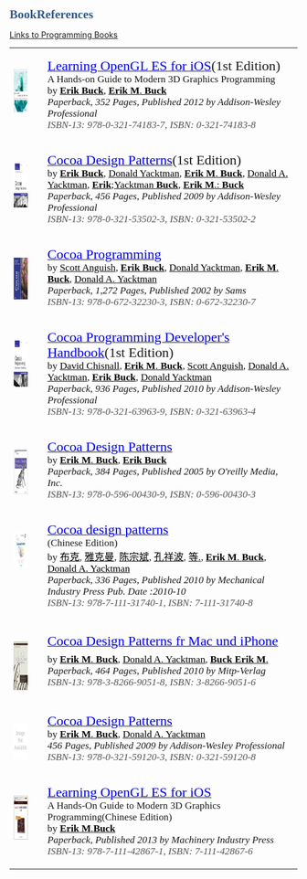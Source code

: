 # BookReferences
[Links to Programming Books](books.html)

<html>

<head>
<meta name=Title content=Books>
<meta name=Keywords content="">
<meta http-equiv=Content-Type content="text/html; charset=macintosh">
<meta name=Generator content="Microsoft Word 14 (filtered)">
<title>Books</title>
<style>
<!--
 /* Font Definitions */
@font-face
	{font-family:"Courier New";
	panose-1:2 7 3 9 2 2 5 2 4 4;}
@font-face
	{font-family:Times;
	panose-1:2 0 5 0 0 0 0 0 0 0;}
@font-face
	{font-family:"\FF2D\FF33 \660E\671D";}
@font-face
	{font-family:Verdana;
	panose-1:2 11 6 4 3 5 4 4 2 4;}
@font-face
	{font-family:Verdana;
	panose-1:2 11 6 4 3 5 4 4 2 4;}
@font-face
	{font-family:Cambria;
	panose-1:2 4 5 3 5 4 6 3 2 4;}
@font-face
	{font-family:"Lucida Grande";
	panose-1:2 11 6 0 4 5 2 2 2 4;}
@font-face
	{font-family:"Songti SC Black";
	panose-1:2 1 8 0 4 1 1 1 1 1;}
 /* Style Definitions */
p.MsoNormal, li.MsoNormal, div.MsoNormal
	{margin-top:6.0pt;
	margin-right:0in;
	margin-bottom:6.0pt;
	margin-left:0in;
	font-size:12.0pt;
	font-family:Cambria;}
h1
	{margin-top:24.0pt;
	margin-right:0in;
	margin-bottom:6.0pt;
	margin-left:0in;
	font-size:16.0pt;
	font-family:Calibri;
	color:#345A8A;}
p.MsoAcetate, li.MsoAcetate, div.MsoAcetate
	{margin:0in;
	margin-bottom:.0001pt;
	font-size:9.0pt;
	font-family:"Lucida Grande";}
span.Heading1Char
	{font-family:Calibri;
	color:#345A8A;
	font-weight:bold;}
p.Code, li.Code, div.Code
	{margin-top:0in;
	margin-right:-.25in;
	margin-bottom:0in;
	margin-left:-.25in;
	margin-bottom:.0001pt;
	line-height:12.0pt;
	font-size:9.0pt;
	font-family:"Courier New";}
p.AppendixHeading, li.AppendixHeading, div.AppendixHeading
	{margin-top:24.0pt;
	margin-right:0in;
	margin-bottom:12.0pt;
	margin-left:0in;
	page-break-before:always;
	font-size:18.0pt;
	font-family:Times;
	color:#345A8A;
	font-weight:bold;}
span.AppendixHeadingChar
	{font-family:Times;
	color:#345A8A;
	font-weight:bold;}
span.BalloonTextChar
	{font-family:"Lucida Grande";}
.MsoChpDefault
	{font-family:Cambria;}
@page WordSection1
	{size:8.5in 11.0in;
	margin:1.0in 1.25in 1.0in 1.25in;}
div.WordSection1
	{page:WordSection1;}
 /* List Definitions */
ol
	{margin-bottom:0in;}
ul
	{margin-bottom:0in;}
-->
</style>
</head>
<body lang=EN-US>
<div class=WordSection1>
<table class=MsoNormalTable border=1 cellspacing=0 cellpadding=0 width=1009
 style='border-collapse:collapse;border:none'>
 <tr>
  <td width=80 valign=top style='width:79.85pt;border:none;padding:0in 5.4pt 0in 5.4pt'>
  <p class=MsoNormal style='margin:0in;margin-bottom:.0001pt;text-autospace:
  none'><span style='font-size:11.0pt;font-family:Verdana'><img width=3
  height=3 id="Picture 1" src="books_files/image001.png"></span></p>
  <p class=MsoNormal style='margin:0in;margin-bottom:.0001pt;text-autospace:
  none'><span style='font-size:11.0pt;font-family:Verdana'><img width=3
  height=3 id="Picture 2" src="books_files/image002.png"></span></p>
  <p class=MsoNormal style='margin:0in;margin-bottom:.0001pt;text-autospace:
  none'><a href="http://www.gettextbooks.com/isbn/9780321741837/"><span
  style='font-size:11.0pt;font-family:Verdana;color:#0000E9;text-decoration:
  none'><img border=0 width=62 height=79 id="Picture 3"
  src="books_files/image003.png"></span></a></p>
  <p class=MsoNormal style='margin:0in;margin-bottom:.0001pt;text-autospace:
  none'><span style='font-size:11.0pt;font-family:Verdana'><img border=0
  width=3 height=3 id="Picture 4" src="books_files/image004.png"></span></p>
  </td>
  <td width=12 style='width:11.8pt;border:none;padding:0in 5.4pt 0in 5.4pt'>
  <p class=MsoNormal style='margin:0in;margin-bottom:.0001pt;text-autospace:
  none'><span style='font-size:11.0pt;font-family:Verdana'><img border=0
  width=3 height=3 id="Picture 5" src="books_files/image005.png"></span></p>
  </td>
  <td width=918 valign=top style='width:917.55pt;border:none;padding:0in 5.4pt 0in 5.4pt'>
  <p class=MsoNormal style='margin:0in;margin-bottom:.0001pt;text-autospace:
  none'><span style='font-size:11.0pt;font-family:Verdana'><img border=0
  width=3 height=3 id="Picture 6" src="books_files/image006.png"></span></p>
  <p class=MsoNormal style='margin:0in;margin-bottom:.0001pt;text-autospace:
  none'><span style='font-size:11.0pt;font-family:Verdana'><a
  href="http://www.gettextbooks.com/isbn/9780321741837/"><span
  style='font-size:18.0pt;color:#0000E9'>Learning OpenGL ES for iOS</span></a></span><span
  style='font-size:18.0pt;font-family:Verdana'>(1st&nbsp;Edition)</span></p>
  <p class=MsoNormal style='margin:0in;margin-bottom:.0001pt;text-autospace:
  none'><span style='font-size:13.0pt;font-family:Verdana'>A Hands-on Guide to
  Modern 3D Graphics Programming</span></p>
  <p class=MsoNormal style='margin:0in;margin-bottom:.0001pt;text-autospace:
  none'><span style='font-size:13.0pt;font-family:Verdana'>by <a
  href="http://www.gettextbooks.com/author/Erik_Buck"><b><span
  style='color:windowtext;text-decoration:none'>Erik</span></b><span
  style='color:windowtext;text-decoration:none'> <b>Buck</b></span></a>, <a
  href="http://www.gettextbooks.com/author/Erik_M_Buck"><b><span
  style='color:windowtext;text-decoration:none'>Erik</span></b><span
  style='color:windowtext;text-decoration:none'> <b>M</b>. <b>Buck</b></span></a></span></p>
  <p class=MsoNormal style='margin:0in;margin-bottom:.0001pt;text-autospace:
  none'><i><span style='font-size:13.0pt;font-family:Verdana'>Paperback</span></i><span
  style='font-size:13.0pt;font-family:Verdana'>, <i>352 Pages</i>, <i>Published
  2012 by Addison-Wesley Professional</i></span></p>
  <p class=MsoNormal style='margin:0in;margin-bottom:.0001pt;text-autospace:
  none'><i><span style='font-size:13.0pt;font-family:Verdana;color:#535353'>ISBN-13:&nbsp;978-0-321-74183-7,&nbsp;ISBN:&nbsp;0-321-74183-8</span></i></p>
  <p class=MsoNormal style='margin:0in;margin-bottom:.0001pt;text-autospace:
  none'><span style='font-size:13.0pt;font-family:Verdana'><img border=0
  width=3 height=3 id="Picture 7" src="books_files/image007.png"></span></p>
  </td>
 </tr>
 <tr>
  <td width=80 valign=top style='width:79.85pt;border:none;padding:0in 5.4pt 0in 5.4pt'>
  <p class=MsoNormal style='margin:0in;margin-bottom:.0001pt;text-autospace:
  none'><span style='font-size:11.0pt;font-family:Verdana'><img border=0
  width=3 height=3 id="Picture 8" src="books_files/image008.png"></span></p>
  <p class=MsoNormal style='margin:0in;margin-bottom:.0001pt;text-autospace:
  none'><span style='font-size:11.0pt;font-family:Verdana'><img border=0
  width=3 height=3 id="Picture 9" src="books_files/image009.png"></span></p>
  <p class=MsoNormal style='margin:0in;margin-bottom:.0001pt;text-autospace:
  none'><a href="http://www.gettextbooks.com/isbn/9780321535023/"><span
  style='font-size:11.0pt;font-family:Verdana;color:#0000E9;text-decoration:
  none'><img border=0 width=62 height=79 id="Picture 10"
  src="books_files/image010.png"></span></a></p>
  <p class=MsoNormal style='margin:0in;margin-bottom:.0001pt;text-autospace:
  none'><span style='font-size:11.0pt;font-family:Verdana'><img border=0
  width=3 height=3 id="Picture 11" src="books_files/image011.png"></span></p>
  </td>
  <td width=12 style='width:11.8pt;border:none;padding:0in 5.4pt 0in 5.4pt'>
  <p class=MsoNormal style='margin:0in;margin-bottom:.0001pt;text-autospace:
  none'><span style='font-size:11.0pt;font-family:Verdana'><img border=0
  width=3 height=3 id="Picture 12" src="books_files/image012.png"></span></p>
  </td>
  <td width=918 valign=top style='width:917.55pt;border:none;padding:0in 5.4pt 0in 5.4pt'>
  <p class=MsoNormal style='margin:0in;margin-bottom:.0001pt;text-autospace:
  none'><span style='font-size:11.0pt;font-family:Verdana'><img border=0
  width=3 height=3 id="Picture 13" src="books_files/image013.png"></span></p>
  <p class=MsoNormal style='margin:0in;margin-bottom:.0001pt;text-autospace:
  none'><span style='font-size:11.0pt;font-family:Verdana'><a
  href="http://www.gettextbooks.com/isbn/9780321535023/"><span
  style='font-size:18.0pt;color:#0000E9'>Cocoa Design Patterns</span></a></span><span
  style='font-size:18.0pt;font-family:Verdana'>(1st&nbsp;Edition)</span></p>
  <p class=MsoNormal style='margin:0in;margin-bottom:.0001pt;text-autospace:
  none'><span style='font-size:13.0pt;font-family:Verdana'>by <a
  href="http://www.gettextbooks.com/author/Erik_Buck"><b><span
  style='color:windowtext;text-decoration:none'>Erik</span></b><span
  style='color:windowtext;text-decoration:none'> <b>Buck</b></span></a>, <a
  href="http://www.gettextbooks.com/author/Donald_Yacktman"><span
  style='color:windowtext;text-decoration:none'>Donald Yacktman</span></a>, <a
  href="http://www.gettextbooks.com/author/Erik_M_Buck"><b><span
  style='color:windowtext;text-decoration:none'>Erik</span></b><span
  style='color:windowtext;text-decoration:none'> <b>M</b>. <b>Buck</b></span></a>,
  <a href="http://www.gettextbooks.com/author/Donald_A_Yacktman"><span
  style='color:windowtext;text-decoration:none'>Donald A. Yacktman</span></a>, <a
  href="http://www.gettextbooks.com/author/Erik_Yacktman_Buck"><b><span
  style='color:windowtext;text-decoration:none'>Erik</span></b><span
  style='color:windowtext;text-decoration:none'>;Yacktman <b>Buck</b></span></a>,
  <a href="http://www.gettextbooks.com/author/Erik_M_Buck"><b><span
  style='color:windowtext;text-decoration:none'>Erik</span></b><span
  style='color:windowtext;text-decoration:none'> <b>M</b>.: <b>Buck</b></span></a></span></p>
  <p class=MsoNormal style='margin:0in;margin-bottom:.0001pt;text-autospace:
  none'><i><span style='font-size:13.0pt;font-family:Verdana'>Paperback</span></i><span
  style='font-size:13.0pt;font-family:Verdana'>, <i>456 Pages</i>, <i>Published
  2009 by Addison-Wesley Professional</i></span></p>
  <p class=MsoNormal style='margin:0in;margin-bottom:.0001pt;text-autospace:
  none'><i><span style='font-size:13.0pt;font-family:Verdana;color:#535353'>ISBN-13:&nbsp;978-0-321-53502-3,&nbsp;ISBN:&nbsp;0-321-53502-2</span></i></p>
  <p class=MsoNormal style='margin:0in;margin-bottom:.0001pt;text-autospace:
  none'><span style='font-size:13.0pt;font-family:Verdana'><img border=0
  width=3 height=3 id="Picture 14" src="books_files/image014.png"></span></p>
  </td>
 </tr>
 <tr>
  <td width=80 valign=top style='width:79.85pt;border:none;padding:0in 5.4pt 0in 5.4pt'>
  <p class=MsoNormal style='margin:0in;margin-bottom:.0001pt;text-autospace:
  none'><span style='font-size:11.0pt;font-family:Verdana'><img border=0
  width=3 height=3 id="Picture 15" src="books_files/image015.png"></span></p>
  <p class=MsoNormal style='margin:0in;margin-bottom:.0001pt;text-autospace:
  none'><span style='font-size:11.0pt;font-family:Verdana'><img border=0
  width=3 height=3 id="Picture 16" src="books_files/image016.png"></span></p>
  <p class=MsoNormal style='margin:0in;margin-bottom:.0001pt;text-autospace:
  none'><a href="http://www.gettextbooks.com/isbn/9780672322303/"><span
  style='font-size:11.0pt;font-family:Verdana;color:#0000E9;text-decoration:
  none'><img border=0 width=62 height=75 id="Picture 17"
  src="books_files/image017.png"></span></a></p>
  <p class=MsoNormal style='margin:0in;margin-bottom:.0001pt;text-autospace:
  none'><span style='font-size:11.0pt;font-family:Verdana'><img border=0
  width=3 height=3 id="Picture 18" src="books_files/image018.png"></span></p>
  </td>
  <td width=12 style='width:11.8pt;border:none;padding:0in 5.4pt 0in 5.4pt'>
  <p class=MsoNormal style='margin:0in;margin-bottom:.0001pt;text-autospace:
  none'><span style='font-size:11.0pt;font-family:Verdana'><img border=0
  width=3 height=3 id="Picture 19" src="books_files/image019.png"></span></p>
  </td>
  <td width=918 valign=top style='width:917.55pt;border:none;padding:0in 5.4pt 0in 5.4pt'>
  <p class=MsoNormal style='margin:0in;margin-bottom:.0001pt;text-autospace:
  none'><span style='font-size:11.0pt;font-family:Verdana'><img border=0
  width=3 height=3 id="Picture 20" src="books_files/image020.png"></span></p>
  <p class=MsoNormal style='margin:0in;margin-bottom:.0001pt;text-autospace:
  none'><span style='font-size:11.0pt;font-family:Verdana'><a
  href="http://www.gettextbooks.com/isbn/9780672322303/"><span
  style='font-size:18.0pt;color:#0000E9'>Cocoa Programming</span></a></span></p>
  <p class=MsoNormal style='margin:0in;margin-bottom:.0001pt;text-autospace:
  none'><span style='font-size:13.0pt;font-family:Verdana'>by <a
  href="http://www.gettextbooks.com/author/Scott_Anguish"><span
  style='color:windowtext;text-decoration:none'>Scott Anguish</span></a>, <a
  href="http://www.gettextbooks.com/author/Erik_Buck"><b><span
  style='color:windowtext;text-decoration:none'>Erik</span></b><span
  style='color:windowtext;text-decoration:none'> <b>Buck</b></span></a>, <a
  href="http://www.gettextbooks.com/author/Donald_Yacktman"><span
  style='color:windowtext;text-decoration:none'>Donald Yacktman</span></a>, <a
  href="http://www.gettextbooks.com/author/Erik_M_Buck"><b><span
  style='color:windowtext;text-decoration:none'>Erik</span></b><span
  style='color:windowtext;text-decoration:none'> <b>M</b>. <b>Buck</b></span></a>,
  <a href="http://www.gettextbooks.com/author/Donald_A_Yacktman"><span
  style='color:windowtext;text-decoration:none'>Donald A. Yacktman</span></a></span></p>
  <p class=MsoNormal style='margin:0in;margin-bottom:.0001pt;text-autospace:
  none'><i><span style='font-size:13.0pt;font-family:Verdana'>Paperback</span></i><span
  style='font-size:13.0pt;font-family:Verdana'>, <i>1,272 Pages</i>, <i>Published
  2002 by Sams</i></span></p>
  <p class=MsoNormal style='margin:0in;margin-bottom:.0001pt;text-autospace:
  none'><i><span style='font-size:13.0pt;font-family:Verdana;color:#535353'>ISBN-13:&nbsp;978-0-672-32230-3,&nbsp;ISBN:&nbsp;0-672-32230-7</span></i></p>
  <p class=MsoNormal style='margin:0in;margin-bottom:.0001pt;text-autospace:
  none'><span style='font-size:13.0pt;font-family:Verdana'><img border=0
  width=3 height=3 id="Picture 21" src="books_files/image021.png"></span></p>
  </td>
 </tr>
 <tr>
  <td width=80 valign=top style='width:79.85pt;border:none;padding:0in 5.4pt 0in 5.4pt'>
  <p class=MsoNormal style='margin:0in;margin-bottom:.0001pt;text-autospace:
  none'><span style='font-size:11.0pt;font-family:Verdana'><img border=0
  width=3 height=3 id="Picture 22" src="books_files/image022.png"></span></p>
  <p class=MsoNormal style='margin:0in;margin-bottom:.0001pt;text-autospace:
  none'><span style='font-size:11.0pt;font-family:Verdana'><img border=0
  width=3 height=3 id="Picture 23" src="books_files/image023.png"></span></p>
  <p class=MsoNormal style='margin:0in;margin-bottom:.0001pt;text-autospace:
  none'><a href="http://www.gettextbooks.com/isbn/9780321639639/"><span
  style='font-size:11.0pt;font-family:Verdana;color:#0000E9;text-decoration:
  none'><img border=0 width=62 height=83 id="Picture 24"
  src="books_files/image024.png"></span></a></p>
  <p class=MsoNormal style='margin:0in;margin-bottom:.0001pt;text-autospace:
  none'><span style='font-size:11.0pt;font-family:Verdana'><img border=0
  width=3 height=3 id="Picture 25" src="books_files/image025.png"></span></p>
  </td>
  <td width=12 style='width:11.8pt;border:none;padding:0in 5.4pt 0in 5.4pt'>
  <p class=MsoNormal style='margin:0in;margin-bottom:.0001pt;text-autospace:
  none'><span style='font-size:11.0pt;font-family:Verdana'><img border=0
  width=3 height=3 id="Picture 26" src="books_files/image026.png"></span></p>
  </td>
  <td width=918 valign=top style='width:917.55pt;border:none;padding:0in 5.4pt 0in 5.4pt'>
  <p class=MsoNormal style='margin:0in;margin-bottom:.0001pt;text-autospace:
  none'><span style='font-size:11.0pt;font-family:Verdana'><img border=0
  width=3 height=3 id="Picture 27" src="books_files/image027.png"></span></p>
  <p class=MsoNormal style='margin:0in;margin-bottom:.0001pt;text-autospace:
  none'><span style='font-size:11.0pt;font-family:Verdana'><a
  href="http://www.gettextbooks.com/isbn/9780321639639/"><span
  style='font-size:18.0pt;color:#0000E9'>Cocoa Programming Developer's Handbook</span></a></span><span
  style='font-size:18.0pt;font-family:Verdana'>(1st&nbsp;Edition)</span></p>
  <p class=MsoNormal style='margin:0in;margin-bottom:.0001pt;text-autospace:
  none'><span style='font-size:13.0pt;font-family:Verdana'>by <a
  href="http://www.gettextbooks.com/author/David_Chisnall"><span
  style='color:windowtext;text-decoration:none'>David Chisnall</span></a>, <a
  href="http://www.gettextbooks.com/author/Erik_M_Buck"><b><span
  style='color:windowtext;text-decoration:none'>Erik</span></b><span
  style='color:windowtext;text-decoration:none'> <b>M</b>. <b>Buck</b></span></a>,
  <a href="http://www.gettextbooks.com/author/Scott_Anguish"><span
  style='color:windowtext;text-decoration:none'>Scott Anguish</span></a>, <a
  href="http://www.gettextbooks.com/author/Donald_A_Yacktman"><span
  style='color:windowtext;text-decoration:none'>Donald A. Yacktman</span></a>, <a
  href="http://www.gettextbooks.com/author/Erik_Buck"><b><span
  style='color:windowtext;text-decoration:none'>Erik</span></b><span
  style='color:windowtext;text-decoration:none'> <b>Buck</b></span></a>, <a
  href="http://www.gettextbooks.com/author/Donald_Yacktman"><span
  style='color:windowtext;text-decoration:none'>Donald Yacktman</span></a></span></p>
  <p class=MsoNormal style='margin:0in;margin-bottom:.0001pt;text-autospace:
  none'><i><span style='font-size:13.0pt;font-family:Verdana'>Paperback</span></i><span
  style='font-size:13.0pt;font-family:Verdana'>, <i>936 Pages</i>, <i>Published
  2010 by Addison-Wesley Professional</i></span></p>
  <p class=MsoNormal style='margin:0in;margin-bottom:.0001pt;text-autospace:
  none'><i><span style='font-size:13.0pt;font-family:Verdana;color:#535353'>ISBN-13:&nbsp;978-0-321-63963-9,&nbsp;ISBN:&nbsp;0-321-63963-4</span></i></p>
  <p class=MsoNormal style='margin:0in;margin-bottom:.0001pt;text-autospace:
  none'><span style='font-size:13.0pt;font-family:Verdana'><img border=0
  width=3 height=3 id="Picture 28" src="books_files/image028.png"></span></p>
  </td>
 </tr>
 <tr>
  <td width=80 valign=top style='width:79.85pt;border:none;padding:0in 5.4pt 0in 5.4pt'>
  <p class=MsoNormal style='margin:0in;margin-bottom:.0001pt;text-autospace:
  none'><span style='font-size:11.0pt;font-family:Verdana'><img border=0
  width=3 height=3 id="Picture 29" src="books_files/image029.png"></span></p>
  <p class=MsoNormal style='margin:0in;margin-bottom:.0001pt;text-autospace:
  none'><span style='font-size:11.0pt;font-family:Verdana'><img border=0
  width=3 height=3 id="Picture 30" src="books_files/image030.png"></span></p>
  <p class=MsoNormal style='margin:0in;margin-bottom:.0001pt;text-autospace:
  none'><a href="http://www.gettextbooks.com/isbn/9780596004309/"><span
  style='font-size:11.0pt;font-family:Verdana;color:#0000E9;text-decoration:
  none'><img border=0 width=62 height=79 id="Picture 31"
  src="books_files/image031.png"></span></a></p>
  <p class=MsoNormal style='margin:0in;margin-bottom:.0001pt;text-autospace:
  none'><span style='font-size:11.0pt;font-family:Verdana'><img border=0
  width=3 height=3 id="Picture 32" src="books_files/image032.png"></span></p>
  </td>
  <td width=12 style='width:11.8pt;border:none;padding:0in 5.4pt 0in 5.4pt'>
  <p class=MsoNormal style='margin:0in;margin-bottom:.0001pt;text-autospace:
  none'><span style='font-size:11.0pt;font-family:Verdana'><img border=0
  width=3 height=3 id="Picture 33" src="books_files/image033.png"></span></p>
  </td>
  <td width=918 valign=top style='width:917.55pt;border:none;padding:0in 5.4pt 0in 5.4pt'>
  <p class=MsoNormal style='margin:0in;margin-bottom:.0001pt;text-autospace:
  none'><span style='font-size:11.0pt;font-family:Verdana'><img border=0
  width=3 height=3 id="Picture 34" src="books_files/image034.png"></span></p>
  <p class=MsoNormal style='margin:0in;margin-bottom:.0001pt;text-autospace:
  none'><span style='font-size:11.0pt;font-family:Verdana'><a
  href="http://www.gettextbooks.com/isbn/9780596004309/"><span
  style='font-size:18.0pt;color:#0000E9'>Cocoa Design Patterns</span></a></span></p>
  <p class=MsoNormal style='margin:0in;margin-bottom:.0001pt;text-autospace:
  none'><span style='font-size:13.0pt;font-family:Verdana'>by <a
  href="http://www.gettextbooks.com/author/Erik_M_Buck"><b><span
  style='color:windowtext;text-decoration:none'>Erik</span></b><span
  style='color:windowtext;text-decoration:none'> <b>M</b>. <b>Buck</b></span></a>,
  <a href="http://www.gettextbooks.com/author/Erik_Buck"><b><span
  style='color:windowtext;text-decoration:none'>Erik</span></b><span
  style='color:windowtext;text-decoration:none'> <b>Buck</b></span></a></span></p>
  <p class=MsoNormal style='margin:0in;margin-bottom:.0001pt;text-autospace:
  none'><i><span style='font-size:13.0pt;font-family:Verdana'>Paperback</span></i><span
  style='font-size:13.0pt;font-family:Verdana'>, <i>384 Pages</i>, <i>Published
  2005 by O'reilly Media, Inc.</i></span></p>
  <p class=MsoNormal style='margin:0in;margin-bottom:.0001pt;text-autospace:
  none'><i><span style='font-size:13.0pt;font-family:Verdana;color:#535353'>ISBN-13:&nbsp;978-0-596-00430-9,&nbsp;ISBN:&nbsp;0-596-00430-3</span></i></p>
  <p class=MsoNormal style='margin:0in;margin-bottom:.0001pt;text-autospace:
  none'><span style='font-size:13.0pt;font-family:Verdana'><img border=0
  width=3 height=3 id="Picture 35" src="books_files/image035.png"></span></p>
  </td>
 </tr>
 <tr>
  <td width=80 valign=top style='width:79.85pt;border:none;padding:0in 5.4pt 0in 5.4pt'>
  <p class=MsoNormal style='margin:0in;margin-bottom:.0001pt;text-autospace:
  none'><span style='font-size:11.0pt;font-family:Verdana'><img border=0
  width=3 height=3 id="Picture 36" src="books_files/image036.png"></span></p>
  <p class=MsoNormal style='margin:0in;margin-bottom:.0001pt;text-autospace:
  none'><span style='font-size:11.0pt;font-family:Verdana'><img border=0
  width=3 height=3 id="Picture 37" src="books_files/image037.png"></span></p>
  <p class=MsoNormal style='margin:0in;margin-bottom:.0001pt;text-autospace:
  none'><a href="http://www.gettextbooks.com/isbn/9787111317401/"><span
  style='font-size:11.0pt;font-family:Verdana;color:#0000E9;text-decoration:
  none'><img border=0 width=62 height=62 id="Picture 38"
  src="books_files/image038.png"></span></a></p>
  <p class=MsoNormal style='margin:0in;margin-bottom:.0001pt;text-autospace:
  none'><span style='font-size:11.0pt;font-family:Verdana'><img border=0
  width=3 height=3 id="Picture 39" src="books_files/image039.png"></span></p>
  </td>
  <td width=12 style='width:11.8pt;border:none;padding:0in 5.4pt 0in 5.4pt'>
  <p class=MsoNormal style='margin:0in;margin-bottom:.0001pt;text-autospace:
  none'><span style='font-size:11.0pt;font-family:Verdana'><img border=0
  width=3 height=3 id="Picture 40" src="books_files/image040.png"></span></p>
  </td>
  <td width=918 valign=top style='width:917.55pt;border:none;padding:0in 5.4pt 0in 5.4pt'>
  <p class=MsoNormal style='margin:0in;margin-bottom:.0001pt;text-autospace:
  none'><span style='font-size:11.0pt;font-family:Verdana'><img border=0
  width=3 height=3 id="Picture 41" src="books_files/image041.png"></span></p>
  <p class=MsoNormal style='margin:0in;margin-bottom:.0001pt;text-autospace:
  none'><span style='font-size:11.0pt;font-family:Verdana'><a
  href="http://www.gettextbooks.com/isbn/9787111317401/"><span
  style='font-size:18.0pt;color:#0000E9'>Cocoa design patterns</span></a></span></p>
  <p class=MsoNormal style='margin:0in;margin-bottom:.0001pt;text-autospace:
  none'><span style='font-size:13.0pt;font-family:Verdana'>(Chinese Edition)</span></p>
  <p class=MsoNormal style='margin:0in;margin-bottom:.0001pt;text-autospace:
  none'><span style='font-size:13.0pt;font-family:Verdana'>by <a
  href="http://www.gettextbooks.com/author/%e5%b8%83%e5%85%8b"><span
  style='font-family:"\FF2D\FF33 \660E\671D";color:windowtext;text-decoration:
  none'>&#24067;&#20811;</span></a>, <a
  href="http://www.gettextbooks.com/author/%e9%9b%85%e5%85%8b%e6%9b%bc"><span
  style='font-family:"\FF2D\FF33 \660E\671D";color:windowtext;text-decoration:
  none'>&#38597;&#20811;&#26364;</span></a>, <a
  href="http://www.gettextbooks.com/author/%e9%99%88%e5%ae%97%e6%96%8c"><span
  style='font-family:"\FF2D\FF33 \660E\671D";color:windowtext;text-decoration:
  none'>&#38472;</span><span style='font-family:"\FF2D\FF33 \660E\671D";
  color:windowtext;text-decoration:none'>&#23447;&#25996;</span></a>, <a
  href="http://www.gettextbooks.com/author/%e5%ad%94%e7%a5%a5%e6%b3%a2"><span
  style='font-family:"\FF2D\FF33 \660E\671D";color:windowtext;text-decoration:
  none'>&#23380;&#31077;&#27874;</span></a>, <a
  href="http://www.gettextbooks.com/author/%e7%ad%89"><span style='font-family:
  "\FF2D\FF33 \660E\671D";color:windowtext;text-decoration:none'>&#31561;</span><span
  style='color:windowtext;text-decoration:none'>.</span></a>, <a
  href="http://www.gettextbooks.com/author/Erik_M_Buck"><b><span
  style='color:windowtext;text-decoration:none'>Erik</span></b><span
  style='color:windowtext;text-decoration:none'> <b>M</b>. <b>Buck</b></span></a>,
  <a href="http://www.gettextbooks.com/author/Donald_A_Yacktman"><span
  style='color:windowtext;text-decoration:none'>Donald A. Yacktman</span></a></span></p>
  <p class=MsoNormal style='margin:0in;margin-bottom:.0001pt;text-autospace:
  none'><i><span style='font-size:13.0pt;font-family:Verdana'>Paperback</span></i><span
  style='font-size:13.0pt;font-family:Verdana'>, <i>336 Pages</i>, <i>Published
  2010 by Mechanical Industry Press Pub. Date :2010-10</i></span></p>
  <p class=MsoNormal style='margin:0in;margin-bottom:.0001pt;text-autospace:
  none'><i><span style='font-size:13.0pt;font-family:Verdana;color:#535353'>ISBN-13:&nbsp;978-7-111-31740-1,&nbsp;ISBN:&nbsp;7-111-31740-8</span></i></p>
  <p class=MsoNormal style='margin:0in;margin-bottom:.0001pt;text-autospace:
  none'><span style='font-size:13.0pt;font-family:Verdana'><img border=0
  width=3 height=3 id="Picture 42" src="books_files/image042.png"></span></p>
  </td>
 </tr>
 <tr>
  <td width=80 valign=top style='width:79.85pt;border:none;padding:0in 5.4pt 0in 5.4pt'>
  <p class=MsoNormal style='margin:0in;margin-bottom:.0001pt;text-autospace:
  none'><span style='font-size:11.0pt;font-family:Verdana'><img border=0
  width=3 height=3 id="Picture 43" src="books_files/image043.png"></span></p>
  <p class=MsoNormal style='margin:0in;margin-bottom:.0001pt;text-autospace:
  none'><span style='font-size:11.0pt;font-family:Verdana'><img border=0
  width=3 height=3 id="Picture 44" src="books_files/image044.png"></span></p>
  <p class=MsoNormal style='margin:0in;margin-bottom:.0001pt;text-autospace:
  none'><a href="http://www.gettextbooks.com/isbn/9783826690518/"><span
  style='font-size:11.0pt;font-family:Verdana;color:#0000E9;text-decoration:
  none'><img border=0 width=62 height=87 id="Picture 45"
  src="books_files/image045.png"></span></a></p>
  <p class=MsoNormal style='margin:0in;margin-bottom:.0001pt;text-autospace:
  none'><span style='font-size:11.0pt;font-family:Verdana'><img border=0
  width=3 height=3 id="Picture 46" src="books_files/image046.png"></span></p>
  </td>
  <td width=12 style='width:11.8pt;border:none;padding:0in 5.4pt 0in 5.4pt'>
  <p class=MsoNormal style='margin:0in;margin-bottom:.0001pt;text-autospace:
  none'><span style='font-size:11.0pt;font-family:Verdana'><img border=0
  width=3 height=3 id="Picture 47" src="books_files/image047.png"></span></p>
  </td>
  <td width=918 valign=top style='width:917.55pt;border:none;padding:0in 5.4pt 0in 5.4pt'>
  <p class=MsoNormal style='margin:0in;margin-bottom:.0001pt;text-autospace:
  none'><span style='font-size:11.0pt;font-family:Verdana'><img border=0
  width=3 height=3 id="Picture 48" src="books_files/image048.png"></span></p>
  <p class=MsoNormal style='margin:0in;margin-bottom:.0001pt;text-autospace:
  none'><span style='font-size:11.0pt;font-family:Verdana'><a
  href="http://www.gettextbooks.com/isbn/9783826690518/"><span
  style='font-size:18.0pt;color:#0000E9'>Cocoa Design Patterns fr Mac und
  iPhone</span></a></span></p>
  <p class=MsoNormal style='margin:0in;margin-bottom:.0001pt;text-autospace:
  none'><span style='font-size:13.0pt;font-family:Verdana'>by <a
  href="http://www.gettextbooks.com/author/Erik_M_Buck"><b><span
  style='color:windowtext;text-decoration:none'>Erik</span></b><span
  style='color:windowtext;text-decoration:none'> <b>M</b>. <b>Buck</b></span></a>,
  <a href="http://www.gettextbooks.com/author/Donald_A_Yacktman"><span
  style='color:windowtext;text-decoration:none'>Donald A. Yacktman</span></a>, <a
  href="http://www.gettextbooks.com/author/Buck_Erik_M"><b><span
  style='color:windowtext;text-decoration:none'>Buck</span></b><span
  style='color:windowtext;text-decoration:none'> <b>Erik</b> <b>M</b>.</span></a></span></p>
  <p class=MsoNormal style='margin:0in;margin-bottom:.0001pt;text-autospace:
  none'><i><span style='font-size:13.0pt;font-family:Verdana'>Paperback</span></i><span
  style='font-size:13.0pt;font-family:Verdana'>, <i>464 Pages</i>, <i>Published
  2010 by Mitp-Verlag</i></span></p>
  <p class=MsoNormal style='margin:0in;margin-bottom:.0001pt;text-autospace:
  none'><i><span style='font-size:13.0pt;font-family:Verdana;color:#535353'>ISBN-13:&nbsp;978-3-8266-9051-8,&nbsp;ISBN:&nbsp;3-8266-9051-6</span></i></p>
  <p class=MsoNormal style='margin:0in;margin-bottom:.0001pt;text-autospace:
  none'><span style='font-size:13.0pt;font-family:Verdana'><img border=0
  width=3 height=3 id="Picture 49" src="books_files/image049.png"></span></p>
  </td>
 </tr>
 <tr>
  <td width=80 valign=top style='width:79.85pt;border:none;padding:0in 5.4pt 0in 5.4pt'>
  <p class=MsoNormal style='margin:0in;margin-bottom:.0001pt;text-autospace:
  none'><span style='font-size:11.0pt;font-family:Verdana'><img border=0
  width=3 height=3 id="Picture 50" src="books_files/image050.png"></span></p>
  <p class=MsoNormal style='margin:0in;margin-bottom:.0001pt;text-autospace:
  none'><span style='font-size:11.0pt;font-family:Verdana'><img border=0
  width=3 height=3 id="Picture 51" src="books_files/image051.png"></span></p>
  <p class=MsoNormal style='margin:0in;margin-bottom:.0001pt;text-autospace:
  none'><a href="http://www.gettextbooks.com/isbn/9780321591203/"><span
  style='font-size:11.0pt;font-family:Verdana;color:#0000E9;text-decoration:
  none'><img border=0 width=62 height=62 id="Picture 52"
  src="books_files/image052.png"></span></a></p>
  <p class=MsoNormal style='margin:0in;margin-bottom:.0001pt;text-autospace:
  none'><span style='font-size:11.0pt;font-family:Verdana'><img border=0
  width=3 height=3 id="Picture 53" src="books_files/image053.png"></span></p>
  </td>
  <td width=12 style='width:11.8pt;border:none;padding:0in 5.4pt 0in 5.4pt'>
  <p class=MsoNormal style='margin:0in;margin-bottom:.0001pt;text-autospace:
  none'><span style='font-size:11.0pt;font-family:Verdana'><img border=0
  width=3 height=3 id="Picture 54" src="books_files/image054.png"></span></p>
  </td>
  <td width=918 valign=top style='width:917.55pt;border:none;padding:0in 5.4pt 0in 5.4pt'>
  <p class=MsoNormal style='margin:0in;margin-bottom:.0001pt;text-autospace:
  none'><span style='font-size:11.0pt;font-family:Verdana'><img border=0
  width=3 height=3 id="Picture 55" src="books_files/image055.png"></span></p>
  <p class=MsoNormal style='margin:0in;margin-bottom:.0001pt;text-autospace:
  none'><span style='font-size:11.0pt;font-family:Verdana'><a
  href="http://www.gettextbooks.com/isbn/9780321591203/"><span
  style='font-size:18.0pt;color:#0000E9'>Cocoa Design Patterns</span></a></span></p>
  <p class=MsoNormal style='margin:0in;margin-bottom:.0001pt;text-autospace:
  none'><span style='font-size:13.0pt;font-family:Verdana'>by <a
  href="http://www.gettextbooks.com/author/Erik_M_Buck"><b><span
  style='color:windowtext;text-decoration:none'>Erik</span></b><span
  style='color:windowtext;text-decoration:none'> <b>M</b>. <b>Buck</b></span></a>,
  <a href="http://www.gettextbooks.com/author/Donald_A_Yacktman"><span
  style='color:windowtext;text-decoration:none'>Donald A. Yacktman</span></a></span></p>
  <p class=MsoNormal style='margin:0in;margin-bottom:.0001pt;text-autospace:
  none'><i><span style='font-size:13.0pt;font-family:Verdana'>456 Pages</span></i><span
  style='font-size:13.0pt;font-family:Verdana'>, <i>Published 2009 by
  Addison-Wesley Professional</i></span></p>
  <p class=MsoNormal style='margin:0in;margin-bottom:.0001pt;text-autospace:
  none'><i><span style='font-size:13.0pt;font-family:Verdana;color:#535353'>ISBN-13:&nbsp;978-0-321-59120-3,&nbsp;ISBN:&nbsp;0-321-59120-8</span></i></p>
  <p class=MsoNormal style='margin:0in;margin-bottom:.0001pt;text-autospace:
  none'><span style='font-size:13.0pt;font-family:Verdana'><img border=0
  width=3 height=3 id="Picture 56" src="books_files/image056.png"></span></p>
  </td>
 </tr>
 <tr>
  <td width=80 valign=top style='width:79.85pt;border:none;padding:0in 5.4pt 0in 5.4pt'>
  <p class=MsoNormal style='margin:0in;margin-bottom:.0001pt;text-autospace:
  none'><span style='font-size:11.0pt;font-family:Verdana'><img border=0
  width=3 height=3 id="Picture 57" src="books_files/image057.png"></span></p>
  <p class=MsoNormal style='margin:0in;margin-bottom:.0001pt;text-autospace:
  none'><span style='font-size:11.0pt;font-family:Verdana'><img border=0
  width=3 height=3 id="Picture 58" src="books_files/image058.png"></span></p>
  <p class=MsoNormal style='margin:0in;margin-bottom:.0001pt;text-autospace:
  none'><a href="http://www.gettextbooks.com/isbn/9787111428671/"><span
  style='font-size:11.0pt;font-family:Verdana;color:#0000E9;text-decoration:
  none'><img border=0 width=62 height=79 id="Picture 59"
  src="books_files/image059.png"></span></a></p>
  <p class=MsoNormal style='margin:0in;margin-bottom:.0001pt;text-autospace:
  none'><span style='font-size:11.0pt;font-family:Verdana'><img border=0
  width=3 height=3 id="Picture 60" src="books_files/image060.png"></span></p>
  </td>
  <td width=12 style='width:11.8pt;border:none;padding:0in 5.4pt 0in 5.4pt'>
  <p class=MsoNormal style='margin:0in;margin-bottom:.0001pt;text-autospace:
  none'><span style='font-size:11.0pt;font-family:Verdana'><img border=0
  width=3 height=3 id="Picture 61" src="books_files/image061.png"></span></p>
  </td>
  <td width=918 valign=top style='width:917.55pt;border:none;padding:0in 5.4pt 0in 5.4pt'>
  <p class=MsoNormal style='margin:0in;margin-bottom:.0001pt;text-autospace:
  none'><span style='font-size:11.0pt;font-family:Verdana'><img border=0
  width=3 height=3 id="Picture 62" src="books_files/image062.png"></span></p>
  <p class=MsoNormal style='margin:0in;margin-bottom:.0001pt;text-autospace:
  none'><span style='font-size:11.0pt;font-family:Verdana'><a
  href="http://www.gettextbooks.com/isbn/9787111428671/"><span
  style='font-size:18.0pt;color:#0000E9'>Learning OpenGL ES for iOS</span></a></span></p>
  <p class=MsoNormal style='margin:0in;margin-bottom:.0001pt;text-autospace:
  none'><span style='font-size:13.0pt;font-family:Verdana'>A Hands-On Guide to
  Modern 3D Graphics Programming(Chinese Edition)</span></p>
  <p class=MsoNormal style='margin:0in;margin-bottom:.0001pt;text-autospace:
  none'><span style='font-size:13.0pt;font-family:Verdana'>by <a
  href="http://www.gettextbooks.com/author/Erik_M_Buck"><b><span
  style='color:windowtext;text-decoration:none'>Erik</span></b><span
  style='color:windowtext;text-decoration:none'> <b>M</b>.<b>Buck</b></span></a></span></p>
  <p class=MsoNormal style='margin:0in;margin-bottom:.0001pt;text-autospace:
  none'><i><span style='font-size:13.0pt;font-family:Verdana'>Paperback</span></i><span
  style='font-size:13.0pt;font-family:Verdana'>, <i>Published 2013 by Machinery
  Industry Press</i></span></p>
  <p class=MsoNormal style='margin:0in;margin-bottom:.0001pt;text-autospace:
  none'><i><span style='font-size:13.0pt;font-family:Verdana;color:#535353'>ISBN-13:&nbsp;978-7-111-42867-1,&nbsp;ISBN:&nbsp;7-111-42867-6</span></i></p>
  <p class=MsoNormal style='margin:0in;margin-bottom:.0001pt;text-autospace:
  none'><span style='font-size:13.0pt;font-family:Verdana'><img border=0
  width=3 height=3 id="Picture 63" src="books_files/image063.png"></span></p>
  </td>
 </tr>
</table>
<p class=MsoNormal>&nbsp;</p>
</div>
</body>
</html>

